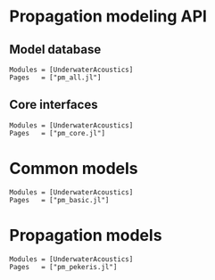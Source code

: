 # Propagation modeling API

## Model database

```@autodocs
Modules = [UnderwaterAcoustics]
Pages   = ["pm_all.jl"]
```

## Core interfaces

```@autodocs
Modules = [UnderwaterAcoustics]
Pages   = ["pm_core.jl"]
```

# Common models

```@autodocs
Modules = [UnderwaterAcoustics]
Pages   = ["pm_basic.jl"]
```

# Propagation models

```@autodocs
Modules = [UnderwaterAcoustics]
Pages   = ["pm_pekeris.jl"]
```
